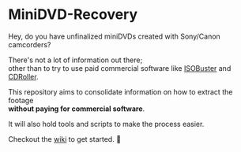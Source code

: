 # MiniDVD-Recovery
Hey, do you have unfinalized miniDVDs created with Sony/Canon camcorders?

There's not a lot of information out there; \
other than to try to use paid commercial software like [ISOBuster](https://www.isobuster.com/) and [CDRoller](https://www.cdroller.com/).

This repository aims to consolidate information on how to extract the footage \
**without paying for commercial software**.

It will also hold tools and scripts to make the process easier.

Checkout the [wiki](https://github.com/64bit-awesome/MiniDVD-Recovery/wiki) to get started. :partying_face:
